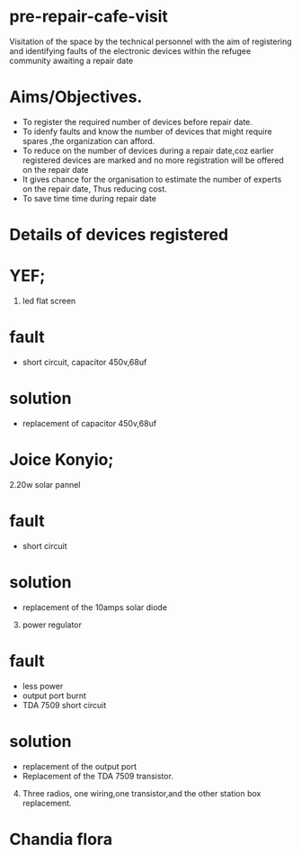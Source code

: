 # pre-repair-cafe-visit
Visitation of the space by the technical personnel with the aim of registering and identifying faults of the electronic devices within the refugee community awaiting a repair date
# Aims/Objectives.
- To register the required number of devices before repair date.
- To idenfy faults and know the number of devices that might require spares ,the organization can afford.
- To reduce on the number of devices during a repair date,coz earlier registered devices are marked and no more registration will be offered on the repair date
- It gives chance for the organisation to estimate the number of experts on the repair date,
  Thus reducing cost.
- To save time time during repair date

# Details of devices registered
# YEF;

1. led flat screen

# fault
  - short circuit,
  capacitor 450v,68uf 

# solution
  - replacement of capacitor 450v,68uf

# Joice Konyio;
2.20w solar pannel
# fault
- short circuit
# solution
- replacement of the 10amps solar diode

3. power regulator
# fault
  - less power
  - output port burnt
  - TDA 7509 short circuit
  
  # solution 
  - replacement of the output port
  - Replacement of the TDA 7509 transistor.
 4. Three radios, one wiring,one transistor,and the other station box replacement.
 # Chandia flora
  



                                
                                                                           
